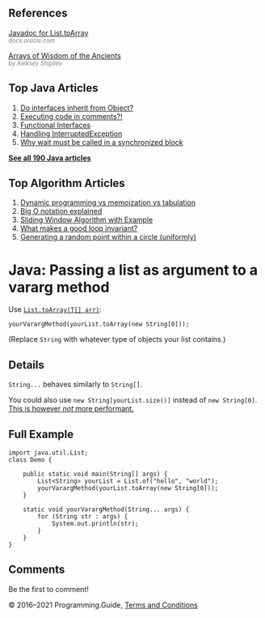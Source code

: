 <span class="underline"></span>

<span class="underline"></span>

## References

[Javadoc for List.toArray](https://docs.oracle.com/javase/8/docs/api/java/util/List.html#toArray-T:A-)  
<span style="color: grey; font-style: italic; font-size: smaller">docs.oracle.com</span>

[Arrays of Wisdom of the Ancients](https://shipilev.net/blog/2016/arrays-wisdom-ancients/)  
<span style="color: grey; font-style: italic; font-size: smaller">by Aleksey Shipilёv</span>

<span class="underline"></span>

## Top Java Articles

1.  [Do interfaces inherit from Object?](do-interfaces-inherit-from-object.html)
2.  [Executing code in comments?!](executing-code-in-comments.html)
3.  [Functional Interfaces](functional-interfaces.html)
4.  [Handling InterruptedException](handling-interrupted-exceptions.html)
5.  [Why wait must be called in a synchronized block](why-wait-must-be-in-synchronized.html)

[**See all 190 Java articles**](index.html)

## Top Algorithm Articles

1.  [Dynamic programming vs memoization vs tabulation](../dynamic-programming-vs-memoization-vs-tabulation.html)
2.  [Big O notation explained](../big-o-notation-explained.html)
3.  [Sliding Window Algorithm with Example](../sliding-window-example.html)
4.  [What makes a good loop invariant?](../what-makes-a-good-loop-invariant.html)
5.  [Generating a random point within a circle (uniformly)](../random-point-within-circle.html)

# Java: Passing a list as argument to a vararg method

Use [`List.toArray(T[] arr)`](http://docs.oracle.com/javase/8/docs/api/java/util/List.html#toArray-T:A-):

    yourVarargMethod(yourList.toArray(new String[0]));

(Replace `String` with whatever type of objects your list contains.)

## Details

`String...` behaves similarly to `String[]`.

You could also use `new String[yourList.size()]` instead of `new String[0]`. [This is however _not_ more performant.](https://shipilev.net/blog/2016/arrays-wisdom-ancients/)

## Full Example

    import java.util.List;
    class Demo {

        public static void main(String[] args) {
            List<String> yourList = List.of("hello", "world");
            yourVarargMethod(yourList.toArray(new String[0]));
        }

        static void yourVarargMethod(String... args) {
            for (String str : args) {
                System.out.println(str);
            }
        }
    }

## Comments

Be the first to comment!

© 2016–2021 Programming.Guide, [Terms and Conditions](../terms-and-conditions.html)
